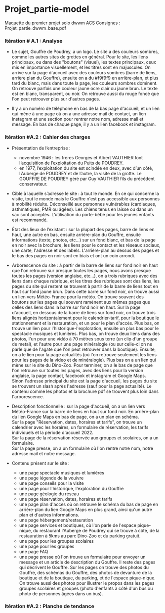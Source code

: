 # Projet_partie-model
Maquette du premier projet solo dwwm ACS
Consignes : Projet_partie_dwwm_base.pdf

### Itération # A.1 : Analyse
- Le sujet, Gouffre de Poudrey, a un logo. Le site a des couleurs sombres, comme les autres sites de grottes en général. Pour le site, les liens principaux, ou dans des "boutons" (visuel), les textes principaux, ceux mis en importance visuellement, et les titres sont en majuscules. On arrive sur la page d'accueil avec des couleurs sombres (barre de liens, arrière plan du Gouffre), ensuite on a du #f9f9f9 en arrière-plan, et plus tard du blanc, mais dans toute la page, les couleurs sombres dominent. On retrouve parfois une couleur jaune ocre clair ou jaune brun. Le texte est en blanc, transparent, ou noir. On retrouve aussi du rouge foncé que l'on peut retrouver plus sur d'autres pages.

- Il y a un numéro de téléphone en bas de la bas page d'accueil, et un lien qui mène à une page où on a une adresse mail de contact, un lien instagram et une section pour rentrer notre nom, adresse mail et message. En bas de chaque page, il y a un lien facebook et instagram.

### Itération #A.2 : Cahier des charges
- Présentation de l’entreprise : 
    - novembre 1946 : les frères Georges et Albert VAUTHIER font l’acquisition de l’exploitation du Puits de POUDREY.
    - en 1977, l’exploitation du site est scindée en deux, avec d’un côté, l’Auberge de POUDREY et de l’autre, la visite de la grotte. Le GOUFFRE DE POUDREY géré par Guy VAUTHIER fils du précédent conservateur.

- Cible à laquelle s’adresse le site : à tout le monde. En ce qui concerne la visite, tout le monde mais le Gouffre n'est pas accessible aux personnes à mobilité réduite. Déconseillé aux personnes vulnérables (cardiaques, asthmatiques, PMR ou âgées). Les chiens tenus en laisse ou dans un sac sont acceptés. L’utilisation du porte-bébé pour les jeunes enfants est recommandé.

- État des lieux de l’existant : sur la plupart des pages, barre de liens en haut, une autre en bas, ensuite arrière-plan du Gouffre, ensuite informations (texte, photos, etc...) sur un fond blanc, et bas de la page en noir avec la brochure, les liens pour le contact et les réseaux sociaux, une carte, l'adresse et des labels. L'arrière-plan au dessus des pages et le bas des pages en noir sont en biais et ont un coin arrondi.

- Arborescence du site : à partir de la barre de liens sur fond noir en haut que l'on retrouve sur presque toutes les pages, nous avons presque toutes les pages (version anglaise, etc...), on a trois rubriques avec des liens dans chaque rubrique, et les titres des rubriques sont des liens, les pages du site qui restent se trouvent à partir de la barre de liens tout en haut sur fond jaune brun. Dans cette barre sur fond noir, on trouve aussi un lien vers Météo-France pour la météo. On trouve souvent des boutons sur les pages qui souvent ramènent aux mêmes pages que celles des liens dans la barre sur fond noir en haut. Sur la page d'accueil, en dessous de la barre de liens sur fond noir, on trouve trois liens alignés horizontalement pour le calendrier-tarif, pour la boutique le stationnement et la restauration, et un pour le plan d'accès. Plus bas, on trouve un lien pour l'historique-l'exploration, ensuite un plus bas pour le spectacle musiques et lumières. Plus bas, on trouve deux liens dans des photos, l'un pour une vidéo à 70 mètres sous terre (un clip d'un groupe de metal), et l'autre pour une page minéralogie (ou sur celle-ci on ne parle que de l'agate que l'on peut retrouver dans la boutique). Ensuite, on a le lien pour la page actualités (où l'on retrouve seulement les liens pour les pages de la video et de minéralogie). Plus bas on a un lien qui mène sur le site du Dino-Zoo. Pour terminer, on a le bas de page que l'on retrouve sur toutes les pages, avec des liens pour la version anglaise, la page contact, facebook et instagram et Google Maps.<br>
Sinon l'adresse principal du site est la page d'accueil, les pages du site se trouvent un slash après l'adresse (sauf pour la page actualité). Le contenu comme les photos et la brochure pdf se trouvent plus loin dans l'arborescence.

- Description fonctionnelle : sur la page d'accueil, on a un lien vers Météo-France sur la barre de liens en haut sur fond noir. En arrière-plan du lien Google Maps en bas de page, on a un plan en schéma.<br>
Sur la page "Réservation, dates, horaires et tarifs", on trouve un calendrier avec les horaires, un formulaire de réservation, les tarifs individuels et la période d'accueil 2022.<br>
Sur la page de la réservation réservée aux groupes et scolaires, on a un formulaire.<br>
Sur la page presse, on a un formulaire où l'on rentre notre nom, notre adresse mail et notre message.

- Contenu présent sur le site :
    - une page spectacle musiques et lumières
    - une page légende de la vouivre
    - une page conseils pour la visite
    - une page pour l'historique, l'exploration du Gouffre
    - une page géologie du réseau
    - une page réservation, dates, horaires et tarifs
    - une page plan d'accès où on retrouve le schéma du bas de page en arrière-plan du lien Google Maps en plus grand, ainsi qu'un autre plan et d'autres informations.
    - une page hébergement/restauration
    - une page services et boutiques, où l'on parle de l'espace pique-nique, du restaurant l'Auberge de Poudrey qui se trouve à côté, de la restauration à 5kms au parc Dino-Zoo et du parking gratuit.
    - une page pour les groupes scolaires
    - une page pour les groupes
    - une page FAQ
    - une page presse où l'on trouve un formulaire pour envoyer un message et un article de description du Gouffre.
Il reste des pages qui décrivent le Gouffre. Sur les pages on trouve des photos du Gouffre, des schémas du Gouffre, des photos de devanture de la boutique et de la boutique, du parking, et de l'espace pique-nique. On trouve aussi des photos pour illustrer le propos dans les pages groupes scolaires et groupes (photo d'enfants à côté d'un bus ou photo de personnes âgées dans un bus).

### Itération #A.2 : Planche de tendance